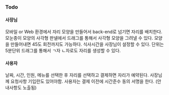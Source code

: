 ### Todo   

#### 사장님
모바일 or Web 환경에서 자리 모양을 만들어서 back-end로 넘기면 자리를 배치한다.
모눈종이 모양의 사각형 판넬에서 드래그를 통해서 사각형 모양을 그려낼 수 있다.
모양을 만들어내면 45도 회전까지도 가능하다.
식사시간을 사장님이 설정할 수 있다. 단위는 5분단위
드래그를 통해서 ㄱ자 ㄴ자로도 자리를 생성할 수 있다.

#### 사용자
날짜, 시간, 인원, 메뉴를 선택한 후 자리를 선택하고 결제하면 자리가 예약된다.
사장님께 요청사항 기입란도 있어야함.
사용자는 결제 이전에 시간준수 동의 서명을 한다. (안내사항도 노출됨)

